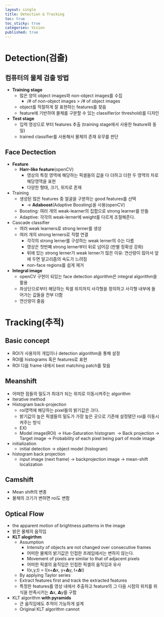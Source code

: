```yaml
---
layout: single
title: Detection & Tracking
toc: true
toc_sticky: true
categories: Vision
published: true
---
```


# Detection(검출)

## 컴퓨터의 물체 검출 방법
* **Training stage**
    * 많은 양의 object images와 non-object images를 수집
        * /# of non-object images > /# of object images
    * object를 적절하게 잘 표현하는 features를 찾음
    * feature에 기반하여 물체를 구분할 수 있는 classifier(or threshold)를 디자인
* **Test stage**
    * 입력 영상으로 부터 features 추출 (training stage에서 사용한 feature와 동일) 
    * trained classifier를 사용해서 물체의 존재 유무를 판단

## Face Dectection
* **Feature**
    * **Harr-like feature**(openCV)
        * 영상의 특정 영역에 해당하는 픽셀들의 값을 다 더하고 더한 두 영역의 차로 해당영역을 표현
        * 다양한 형태, 크기, 위치로 존재
* Training
    * 생성된 많은 features 중 얼굴을 구분하는 good features를 선택
        * -> **Adaboost**(Adaptive Boosting)을 사용(openCV)
    * Boosting: 여러 개의 weak-learner의 집합으로 strong learner를 만듦
    * Adaptive: 각각의 weak-lerner에 weight를 다르게 조절해준다.
* Cascade classifier
    * 여러 weak learners로 strong lerner를 생성
    * 여러 개의 strong lerners로 직렬 연결
        * 각각의 strong lerner를 구성하는 weak lerner의 수는 다름
        * 영상은 첫번째 strong lerner부터 뒤로 넘어감 (판별 정확성 강화)
        * 뒤에 있는 strong lerner가 weak lerner가 많은 이유: 연산량이 많아서 앞에 두면 알고리즘의 속도가 느려짐
        * non-face regions를 쉽게 제거
* **Integral image**
    * openCV 구현이 되있는 face detection algorithm은 integral algorithm을 활용
    * 좌상단으로부터 해당하는 픽셀 위치까지 사각형을 정의하고 사각형 내부에 들어가는 값들을 전부 더함
    * 연산량이 줄음


# Tracking(추적)

## Basic concept
* ROI가 사용자의 개입이나 detection algorithm을 통해 설정
* ROI를 histograms 혹은 features로 표현
* ROI 다음 frame 내에서 best matching patch를 찾음

## Meanshift
* 어떠한 점들의 밀도가 최대가 되는 위치로 이동시켜주는 algorithm
* iterative method
* Histogram back-projection
    * roi영역에 해당하는 pixel들의 밝기값은 크다.
    * 밝기값이 높은 픽셀들의 밀도가 가장 높은 곳으로 기존에 설정됐던 roi를 이동시켜주는 방식
    * EX)
    * Model image(ROI) -> Hue-Saturation histogram  -> Back projection -> Target image -> Probability of each pixel being part of mode image
* initialization
    * initial detection -> object model (histogram)
* histogram back projection
    * input image (next frame) -> backprojection image -> mean-shift localization

## Camshift
* Mean shift의 변종
* 물체의 크기가 변하면 roi도 변함

## Optical Flow
* the apparent motion of brightness patterns in the image
* 밝은 물체의 움직임
* **KLT alogirthm**
    * Assumption
        * Intensity of objects are not changed over consecutive frames
        * 어떠한 물체의 밝기값은 인접한 프레임에서는 변하지 않는다.
        * Movement of pixels are similar to that of adjacent pixels
        * 어떠한 픽셀의 움직임은 인접한 픽셀의 움직임과 유사
        * I(x,y,t) = I(x+𝝙x, y+𝝙y, t+𝝙t)
    * By applying Taylor series
    * Extract features first and track the extracted features
    * 특정한 features를 영상 내에서 추출하고 feature의 그 다음 시점의 위치를  위 식을 만족시키는 𝝙x, 𝝙y를 구함
* KLT algorithm **with pyramids**
    * 큰 움직임에도 추적이 가능하게 설계
    * Original KLT algorithm cannot

